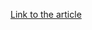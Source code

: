 [Link to the article](https://www.akamai.com/blog/security-research/2024/jan/mirai-based-noabot-crypto-mining)
